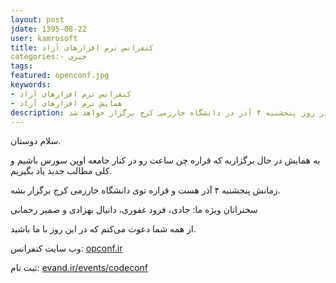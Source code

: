 ```yaml
---
layout: post
jdate: 1395-08-22
user: kamrosoft
title: کنفرانس نرم افزارهای آزاد
categories:- خبری
tags:
featured: openconf.jpg
keywords:
- کنفرانس نرم افزارهای آزاد
- همایش نرم افزارهای آزاد
description: همایش نرم افزار های آزاد در روز پنجشنبه ۴ آذر در دانشگاه خارزمی کرج برگزار خواهد شد.
---
```

                                                                                                                                                    
سلام دوستان.

یه همایش در حال برگزاریه که قراره چن ساعت رو در کنار جامعه اوپن سورس باشیم و کلی مطالب جدید یاد بگیریم.

زمانش پنجشنبه ۴ آذر هست و قراره توی دانشگاه خارزمی کرج برگزار بشه.

سخنرانان ویژه ما: جادی، فرود غفوری، دانیال بهزادی و صمیر رحمانی 

از همه شما دعوت می‌کنم که در این روز با ما باشید.

وب سایت کنفرانس: [opconf.ir](http://opconf.ir)

ثبت نام: [evand.ir/events/codeconf](http://evand.ir/events/codeconf)
